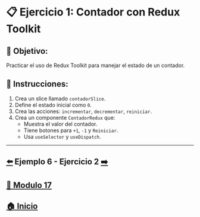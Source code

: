 # 📋 Ejercicio 1: Contador con Redux Toolkit

## 🎯 Objetivo:
Practicar el uso de Redux Toolkit para manejar el estado de un contador.

## 📝 Instrucciones:
1. Crea un slice llamado `contadorSlice`.
2. Define el estado inicial como `0`.
3. Crea las acciones: `incrementar`, `decrementar`, `reiniciar`.
4. Crea un componente `ContadorRedux` que:
   - Muestra el valor del contador.
   - Tiene botones para `+1`, `-1` y `Reiniciar`.
   - Usa `useSelector` y `useDispatch`.
---

## [⬅️](../Ejemplos/Ejemplo_6.md) Ejemplo 6 - Ejercicio 2 [➡️](../Ejercicios/Ejercicio_2.md) 
## [📄 Modulo 17](../Modulo_17.md)
## [🏠 Inicio](../../README.md)
